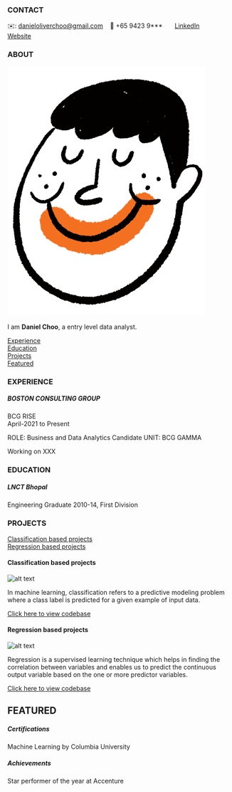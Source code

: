 <!-- CONTACT Section Starts -->
### CONTACT

<!-- Add your details -->
✉️: danieloliverchoo@gmail.com 
&nbsp;&nbsp; 📲 +65 9423 9***
&nbsp;&nbsp;&nbsp;&nbsp;&nbsp; [LinkedIn](https://www.linkedin.com/in/danielchoo/) 
&nbsp;&nbsp;&nbsp;&nbsp;&nbsp; [Website](https://nomgelato.sg)
<!-- CONTACT Section Ends -->

<!-- ABOUT Section Starts -->
### ABOUT
<!-- Add link to your picture -->

![alt text](https://github.com/danieloliverchoo/danieloliverchoo01/blob/main/images/Boy%20(Thumbnail).png)

<!-- Add your details -->

I am __Daniel Choo__, a entry level data analyst.


<!-- Add link to the sections -->
[Experience](#experience) <br>
[Education](#education) <br>
[Projects](#projects) <br>
[Featured](#featured) <br> 

<!-- ABOUT Section Ends -->

<!-- EXPERIENCE Section Starts -->
### EXPERIENCE
<!-- Add your details -->
##### BOSTON CONSULTING GROUP
BCG RISE<br>
April-2021 to Present

ROLE: Business and Data Analytics Candidate
UNIT: BCG GAMMA

Working on XXX
<!-- EXPERIENCE Section Ends -->

<!-- EDUCATION Section Starts -->
### EDUCATION
<!-- Add your details -->
##### LNCT Bhopal
Engineering Graduate 2010-14, First Division

<!-- EDUCATION Section Ends -->

<!-- PROJECTS Section Starts -->
### PROJECTS
<!-- Add your details -->

[Classification based projects](#classification-based-projects) <br>
[Regression based projects](#regression-based-projects) <br>

<!-- Add your details -->

#### Classification based projects
![alt text](https://raw.githubusercontent.com/krvishwesh54/Kumar-Vishwesh/main/images/Classification.png)

In machine learning, classification refers to a predictive modeling problem where a class label is predicted for a given example of input data.

[Click here to view codebase](https://github.com/krvishwesh54/DataScience_DeepLearning_MachineLearning/tree/master/Classification)

#### Regression based projects
![alt text](https://raw.githubusercontent.com/krvishwesh54/Kumar-Vishwesh/main/images/Regression.jpg)

Regression is a supervised learning technique which helps in finding the correlation between variables and enables us to predict the continuous output variable based on the one or more predictor variables.

[Click here to view codebase](https://github.com/krvishwesh54/DataScience_DeepLearning_MachineLearning/tree/master/Regression)

<!-- PROJECTS Section Ends -->

<!-- FEATURED Section Starts -->
## FEATURED
<!-- Add your details -->
##### Certifications
Machine Learning by Columbia University

##### Achievements
Star performer of the year at Accenture
<!-- FEATURED Section Ends -->
